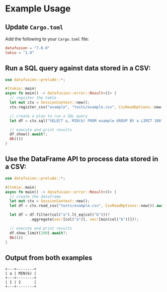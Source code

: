 <!---
  Licensed to the Apache Software Foundation (ASF) under one
  or more contributor license agreements.  See the NOTICE file
  distributed with this work for additional information
  regarding copyright ownership.  The ASF licenses this file
  to you under the Apache License, Version 2.0 (the
  "License"); you may not use this file except in compliance
  with the License.  You may obtain a copy of the License at

    http://www.apache.org/licenses/LICENSE-2.0

  Unless required by applicable law or agreed to in writing,
  software distributed under the License is distributed on an
  "AS IS" BASIS, WITHOUT WARRANTIES OR CONDITIONS OF ANY
  KIND, either express or implied.  See the License for the
  specific language governing permissions and limitations
  under the License.
-->

# Example Usage

## Update `Cargo.toml`

Add the following to your `Cargo.toml` file:

```toml
datafusion = "7.0.0"
tokio = "1.0"
```

## Run a SQL query against data stored in a CSV:

```rust
use datafusion::prelude::*;

#[tokio::main]
async fn main() -> datafusion::error::Result<()> {
  // register the table
  let mut ctx = SessionContext::new();
  ctx.register_csv("example", "tests/example.csv", CsvReadOptions::new()).await?;

  // create a plan to run a SQL query
  let df = ctx.sql("SELECT a, MIN(b) FROM example GROUP BY a LIMIT 100").await?;

  // execute and print results
  df.show().await?;
  Ok(())
}
```

## Use the DataFrame API to process data stored in a CSV:

```rust
use datafusion::prelude::*;

#[tokio::main]
async fn main() -> datafusion::error::Result<()> {
  // create the dataframe
  let mut ctx = SessionContext::new();
  let df = ctx.read_csv("tests/example.csv", CsvReadOptions::new()).await?;

  let df = df.filter(col("a").lt_eq(col("b")))?
           .aggregate(vec![col("a")], vec![min(col("b"))])?;

  // execute and print results
  df.show_limit(100).await?;
  Ok(())
}
```

## Output from both examples

```text
+---+--------+
| a | MIN(b) |
+---+--------+
| 1 | 2      |
+---+--------+
```
